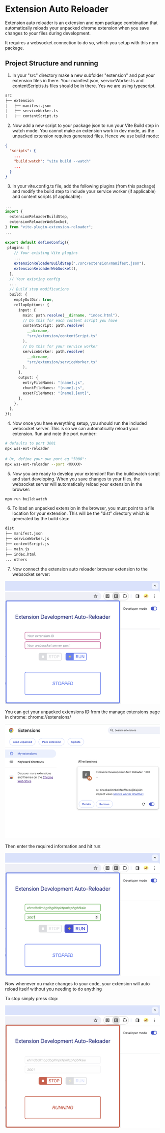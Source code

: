 # Extension Auto Reloader

Extension auto reloader is an extension and npm package combination that automatically reloads your unpacked chrome extension when you save changes to your files during development.

It requires a websocket connection to do so, which you setup with this npm package.

## Project Structure and running

1. In your "src" directory make a new subfolder "extension" and put your extension files in there. Your manifest.json, serviceWorker.ts and contentScript/s.ts files should be in there. Yes we are using typescript.

```bash
src
├── extension
│   ├── manifest.json
│   ├── serviceWorker.ts
│   ├── contentScript.ts
```

2. Now add a new script to your package json to run your Vite Build step in watch mode. You cannot make an extension work in dev mode, as the unpacked extension requires generated files. Hence we use build mode:

```json
{
  "scripts": {
    ...
    "build:watch": "vite build --watch"
    ...
  }
}
```

3. In your vite.config.ts file, add the following plugins (from this package) and modify the build step to include your service worker (if applicable) and content scripts (if applicable):

```ts
...
import {
  extensionReloaderBuildStep,
  extensionReloaderWebSocket,
} from "vite-plugin-extension-reloader";
...

export default defineConfig({
 plugins: [
    // Your existing Vite plugins
    ...
    extensionReloaderBuildStep("./src/extension/manifest.json"),
    extensionReloaderWebSocket(),
  ],
  // Your existing config
  ...
  // Build step modifications
  build: {
    emptyOutDir: true,
    rollupOptions: {
      input: {
        main: path.resolve(__dirname, "index.html"),
        // Do this for each content script you have
        contentScript: path.resolve(
          __dirname,
          "src/extension/contentScript.ts"
        ),
        // Do this for your service worker
        serviceWorker: path.resolve(
          __dirname,
          "src/extension/serviceWorker.ts"
        ),
      },
      output: {
        entryFileNames: "[name].js",
        chunkFileNames: "[name].js",
        assetFileNames: "[name].[ext]",
      },
    },
  },
});
```

4. Now once you have everything setup, you should run the included websocket server. This is so we can automatically reload your extension. Run and note the port number:

```bash
# defaults to port 3001
npx wss-ext-reloader

# Or, define your own port eg "5000":
npx wss-ext-reloader --port <XXXXX>
```

5. Now you are ready to develop your extension! Run the build:watch script and start developing. When you save changes to your files, the websocket server will automatically reload your extension in the browser:

```bash
npm run build:watch
```

6. To load an unpacked extension in the browser, you must point to a file location for your extension. This will be the "dist" directory which is generated by the build step:

```bash
dist
├── manifest.json
├── serviceWorker.js
├── contentScript.js
├── main.js
├── index.html
... others
```

7. Now connect the extension auto reloader browser extension to the websocket server:

![extension auto reloader](media/stopped.png)

You can get your unpacked extensions ID from the manage extensions page in chrome: chrome://extensions/

![extension ID](media/example-extension.png)

Then enter the required information and hit run:

![extension info entered](media/enter-info.png)

Now whenever ou make changes to your code, your extension will auto reload itself without you needing to do anything

To stop simply press stop:

![extension info entered](media/running.png)
